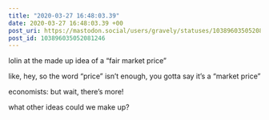 ```yaml
---
title: "2020-03-27 16:48:03.39"
date: 2020-03-27 16:48:03.39 +00
post_uri: https://mastodon.social/users/gravely/statuses/103896035052081246
post_id: 103896035052081246
---
```

lolin at the made up idea of a “fair market price”

like, hey, so the word “price” isn’t enough, you gotta say it’s a “market price”

economists: but wait, there’s more!

what other ideas could we make up?


